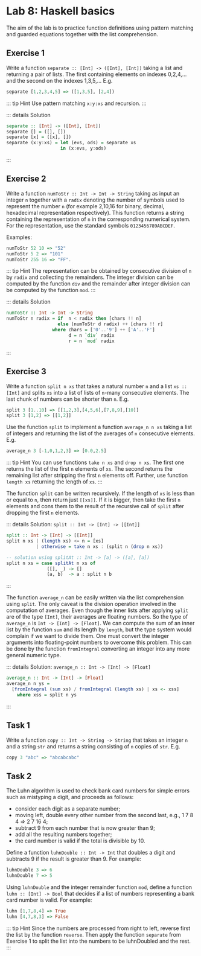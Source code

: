 # Lab 8: Haskell basics

The aim of the lab is to practice function definitions using pattern matching and guarded equations together with the list comprehension.

## Exercise 1
Write a function `separate :: [Int] -> ([Int], [Int])` taking a list and returning a pair of lists. The first
containing elements on indexes 0,2,4,... and the second on the indexes 1,3,5,... E.g.
```haskell
separate [1,2,3,4,5] => ([1,3,5], [2,4])
```

::: tip Hint
Use pattern matching `x:y:xs` and recursion.
:::


::: details Solution
```haskell
separate :: [Int] -> ([Int], [Int])
separate [] = ([], [])
separate [x] = ([x], [])
separate (x:y:xs) = let (evs, ods) = separate xs
                    in (x:evs, y:ods)
```
:::

## Exercise 2
Write a function `numToStr :: Int -> Int -> String` taking as input an integer `n` together with a `radix` denoting the number of symbols used to represent the number `n` (for example 2,10,16 for binary, decimal, hexadecimal representation respectively). This function returns a string containing the representation of `n` in the corresponding numerical system. For the representation, use the standard symbols `0123456789ABCDEF`.

Examples:
```haskell
numToStr 52 10 => "52"
numToStr 5 2 => "101"
numToStr 255 16 => "FF".
```

::: tip Hint
The representation can be obtained by consecutive division of `n` by `radix` and collecting the remainders. The integer division can be computed by the function `div` and the remainder after integer division can be computed by the function `mod`.
:::


::: details Solution
```haskell
numToStr :: Int -> Int -> String
numToStr n radix = if  n < radix then [chars !! n]
                   else (numToStr d radix) ++ [chars !! r]
                 where chars = ['0'..'9'] ++ ['A'..'F']
                       d = n `div` radix
                       r = n `mod` radix
```
:::

## Exercise 3
Write a function `split n xs` that takes a natural number `n` and a list `xs :: [Int]` and splits `xs` into a list of
lists of `n`-many consecutive elements. The last chunk of numbers can be shorter than `n`. E.g.
```haskell
split 3 [1..10] => [[1,2,3],[4,5,6],[7,8,9],[10]]
split 3 [1,2] => [[1,2]]
```
Use the function `split` to implement a function `average_n n xs` taking a list of integers and returning the list of the averages of `n` consecutive elements.
E.g.
```haskell
average_n 3 [-1,0,1,2,3] => [0.0,2.5]
```

::: tip Hint
You can use functions `take n xs` and `drop n xs`. The first one returns the list of the first `n` elements of `xs`. The second returns the remaining list after stripping the first `n` elements off. Further, use function `length xs` returning the length of `xs`.
:::


The function `split` can be written recursively. If the length of `xs` is less than or equal to `n`, then return just `[[xs]]`.
If it is bigger, then take the first `n` elements and cons them to the result of the recursive call of `split` after dropping the first `n` elements.

::: details Solution: `split :: Int -> [Int] -> [[Int]]`
```haskell
split :: Int -> [Int] -> [[Int]]
split n xs | (length xs) <= n = [xs]
           | otherwise = take n xs : (split n (drop n xs))

-- solution using splitAt :: Int -> [a] -> ([a], [a])
split n xs = case splitAt n xs of
               ([], _) -> []
               (a, b)  -> a : split n b
```
:::

The function `average_n` can be easily written via the list comprehension using `split`. The only caveat is the division operation involved in the computation of averages. Even though the inner lists after applying `split` are of the type `[Int]`, their averages are floating numbers. So the type of `average_n` is `Int -> [Int] -> [Float]`. We can compute the sum of an inner list by the function `sum` and its length by `length`, but the type system would complain if we want to divide them. One must convert the integer arguments into floating-point numbers to overcome this problem. This can be done by the function `fromIntegral` converting an integer into any more general numeric type.

::: details Solution: `average_n :: Int -> [Int] -> [Float]`
```haskell
average_n :: Int -> [Int] -> [Float]
average_n n ys =
  [fromIntegral (sum xs) / fromIntegral (length xs) | xs <- xss]
    where xss = split n ys
```
:::

## Task 1
Write a function `copy :: Int -> String -> String` that takes an integer `n` and a string `str` and returns
a string consisting of `n` copies of `str`. E.g.

```haskell
copy 3 "abc" => "abcabcabc"
```

<!--
::: details Solution
```haskell
copy :: Int -> String -> String
copy n str | n <= 0 = ""
           | otherwise = str ++ copy (n - 1) str

-- tail recursive version
copy2 :: Int -> String -> String
copy2 n str = iter n "" where
    iter k acc | k <= 0 = acc
               | otherwise = iter (k-1) (acc ++ str)
```
:::
-->

## Task 2
The Luhn algorithm is used to check bank card numbers for simple errors such as mistyping a
digit, and proceeds as follows:
  * consider each digit as a separate number;
  * moving left, double every other number from the second last, e.g., 1 7 8 4 => 2 7 16 4;
  * subtract 9 from each number that is now greater than 9;
  * add all the resulting numbers together;
  * the card number is valid if the total is divisible by 10.

Define a function `luhnDouble :: Int -> Int` that doubles a digit and subtracts 9 if the result is
greater than 9. For example:
```haskell
luhnDouble 3 => 6
luhnDouble 7 => 5
```

Using `luhnDouble` and the integer remainder function `mod`, define a function
`luhn :: [Int] -> Bool` that decides if a list of numbers representing a bank card number is valid. For
example:
```haskell
luhn [1,7,8,4] => True
luhn [4,7,8,3] => False
```

::: tip Hint
Since the numbers are processed from right to left, reverse first the list by the function `reverse`. Then apply the function `separate` from Exercise 1 to split the list into the numbers
to be luhnDoubled and the rest.
:::

<!--
::: details Solution
```haskell
luhnDouble :: Int -> Int
luhnDouble n | n > 4 = 2*n - 9
             | otherwise = 2*n

luhn :: [Int] -> Bool
luhn xs = (sum evs + sum [luhnDouble x | x <- ods]) `mod` 10 == 0
    where rxs = reverse xs
          (evs, ods) = separate rxs
```
:::
-->
